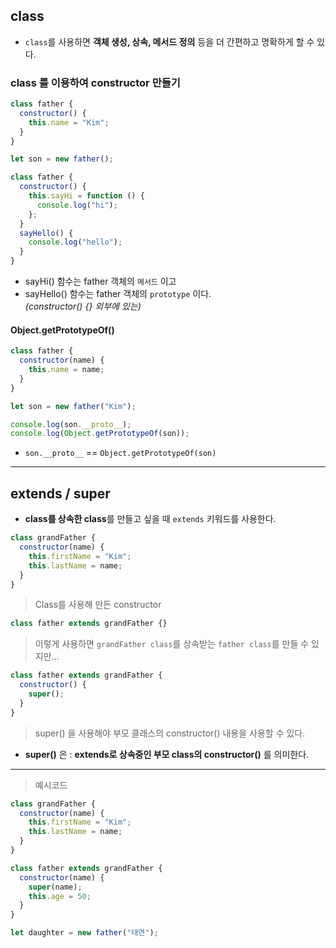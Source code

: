 ## class

- `class`를 사용하면 **객체 생성, 상속, 메서드 정의** 등을 더 간편하고 명확하게 할 수 있다.

### class 를 이용하여 constructor 만들기

```js
class father {
  constructor() {
    this.name = "Kim";
  }
}

let son = new father();
```

```js
class father {
  constructor() {
    this.sayHi = function () {
      console.log("hi");
    };
  }
  sayHello() {
    console.log("hello");
  }
}
```

- sayHi() 함수는 father 객체의 `메서드` 이고
- sayHello() 함수는 father 객체의 `prototype` 이다.  
  _(constructor() {} 외부에 있는)_

#### Object.getPrototypeOf()

```js
class father {
  constructor(name) {
    this.name = name;
  }
}

let son = new father("Kim");

console.log(son.__proto__);
console.log(Object.getPrototypeOf(son));
```

- `son.__proto__` == `Object.getPrototypeOf(son)`

---

## extends / super

- **class를 상속한 class**를 만들고 싶을 때 `extends` 키워드를 사용한다.

```js
class grandFather {
  constructor(name) {
    this.firstName = "Kim";
    this.lastName = name;
  }
}
```

> Class를 사용해 만든 constructor

```js
class father extends grandFather {}
```

> 이렇게 사용하면 `grandFather class`를 상속받는 `father class`를 만들 수 있지만...

```js
class father extends grandFather {
  constructor() {
    super();
  }
}
```

> super() 을 사용해야 부모 클래스의 constructor() 내용을 사용할 수 있다.

- **super()** 은 : **extends로 상속중인 부모 class의 constructor()** 를 의미한다.

---

> 예시코드

```js
class grandFather {
  constructor(name) {
    this.firstName = "Kim";
    this.lastName = name;
  }
}

class father extends grandFather {
  constructor(name) {
    super(name);
    this.age = 50;
  }
}

let daughter = new father("태연");
```
